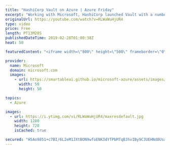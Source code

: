 ```yaml
---
title: "HashiCorp Vault on Azure | Azure Friday"
excerpt: "Working with Microsoft, HashiCorp launched Vault with a number of features to make secret management easier to automate in Azure cloud. Yoko Hyakuna from HashiCorp joins Donovan Brown to show how Azure Key Vault can auto-unseal the HashiCorp Vault server, and then how HashiCorp Vault can dynamically"
originalUrl: https://youtube.com/watch?v=RLWaWuHjUR4
type: video
price: Free
length: PT13M28S
publishedDateTime: 2019-02-28T01:00:38Z
heat: 50

featuredContent: "<iframe width=\"800\" height=\"500\" frameborder=\"0\" src=\"https://www.youtube.com/embed/RLWaWuHjUR4\" allow=\"accelerometer; autoplay; encrypted-media; gyroscope; picture-in-picture\" allowfullscreen></iframe>"

provider:
  name: Microsoft
  domain: microsoft.com
  images:
    - url: https://smartableai.github.io/microsoft-azure/assets/images/organizations/microsoft.com-50x50.jpg
      width: 50
      height: 50

topics:
  - Azure

images:
  - url: https://i.ytimg.com/vi/RLWaWuHjUR4/maxresdefault.jpg
    width: 1280
    height: 720
    isCached: true

secured: "H5Ao9851+c7BI/6L2eM1JXtBON9wfoENK3dYfPbMTqBJhvIBy9C3UEHNd0UsaI/QMq2aCtR0cU6uwIT64bS+6U2JIl9afGyfbzMhhWzzWjb1YfUm7poob92EM0vUOfumbdEdIcDMboZaXN+uq6ic9Bq/p/hh207/50gVwYnRWoJws8OYwb8TCrLYGQ7u+jL5L6FF7JqsZVNLJg07U9/ziyK1Gj790csaC5AEd5uyYXZTUAjRJm51RG28V92gmHizsX/ZpuJQ6lLKPzw632KbGp/k3RyopTcQD7GAwNDDRMHBjctpDDYVArvJLs6iCCgdWiHgbPfyl512TilV5DnJo8x7O08gm6LYSehEnUwzU61rdUwbX+FhKxf0oqZi9NF9YChqLZDMNMZGQUtEtHCtG2UcwB2q5sf1VvefKHfO6/Q=;KXnkVGLwnJ9lX6NRX6vrUg=="
---
```


